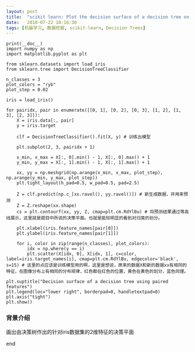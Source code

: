 ```yaml
---
layout: post
title:  "scikit learn: Plot the decision surface of a decision tree on the iris dataset"
date:   2018-07-22 18:16:30
tags: [机器学习, 数据挖掘, scikit-learn, Decision Trees]
---
```


    print(__doc__)
    import numpy as np
    import matplotlib.pyplot as plt

    from sklearn.datasets import load_iris
    from sklearn.tree import DecisionTreeClassifier

    n_classes = 3
    plot_colors = "ryb"
    plot_step = 0.02

    iris = load_iris()

    for pairidx, pair in enumerate([[0, 1], [0, 2], [0, 3], [1, 2], [1, 3], [2, 3]]):
        X = iris.data[:, pair]
        y = iris.target

        clf = DecisionTreeClassifier().fit(X, y) # 训练出模型

        plt.subplot(2, 3, pairidx + 1)

        x_min, x_max = X[:, 0].min() - 1, X[:, 0].max() + 1
        y_min, y_max = X[:, 1].min() - 1, X[:, 1].max() + 1

        xx, yy = np.meshgrid(np.arange(x_min, x_max, plot_step), np.arange(y_min, y_max, plot_step))
        plt.tight_layout(h_pad=0.5, w_pad=0.5, pad=2.5)

        Z = clf.predict(np.c_[xx.ravel(), yy.ravel()]) # 新生成数据，并用来预测
        Z = Z.reshape(xx.shape)
        cs = plt.contourf(xx, yy, Z, cmap=plt.cm.RdYlBu) # 将预测结果通过等高线展示，这里就是题目中所说的决策平面。也就是能较明显的看到对归类的划分。

        plt.xlabel(iris.feature_names[pair[0]])
        plt.ylabel(iris.feature_names[pair[1]])

        for i, color in zip(range(n_classes), plot_colors):
            idx = np.where(y == i)
            plt.scatter(X[idx, 0], X[idx, 1], c=color,  label=iris.target_names[i], cmap=plt.cm.RdYlBu, edgecolor='black', s=15) # 这里的点应该是训练模型用的啊，这里是想说，原来的数据X和新的数据xx有相同的特征，在图像分布上有相同的分布规律，红色都在红色的位置，黄色在黄色的划分，蓝色同理。

    plt.suptitle("Decision surface of a decision tree using paired features")
    plt.legend(loc="lower right", borderpad=0, handletextpad=0)
    plt.axis("tight")
    plt.show()

### 背景介绍
画出由决策树作出的针对iris数据集的2维特征的决策平面


end
